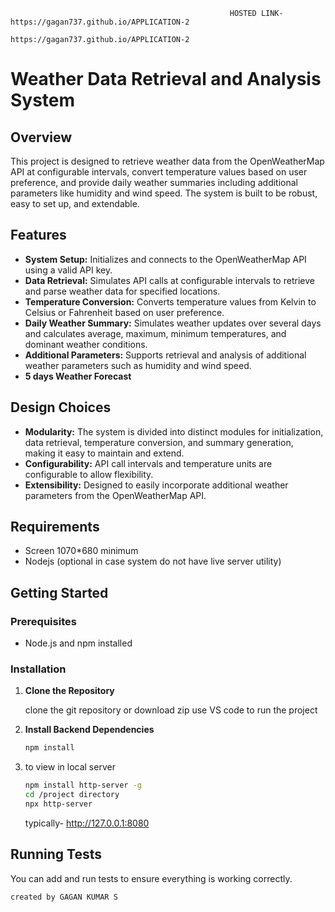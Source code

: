                                                      HOSTED LINK- https://gagan737.github.io/APPLICATION-2
                                                                 https://gagan737.github.io/APPLICATION-2

# Weather Data Retrieval and Analysis System

## Overview

This project is designed to retrieve weather data from the OpenWeatherMap API at configurable intervals, convert temperature values based on user preference, and provide daily weather summaries including additional parameters like humidity and wind speed. The system is built to be robust, easy to set up, and extendable.

## Features

- **System Setup:** Initializes and connects to the OpenWeatherMap API using a valid API key.
- **Data Retrieval:** Simulates API calls at configurable intervals to retrieve and parse weather data for specified locations.
- **Temperature Conversion:** Converts temperature values from Kelvin to Celsius or Fahrenheit based on user preference.
- **Daily Weather Summary:** Simulates weather updates over several days and calculates average, maximum, minimum temperatures, and dominant weather conditions.
- **Additional Parameters:** Supports retrieval and analysis of additional weather parameters such as humidity and wind speed.
- **5 days Weather Forecast** 

## Design Choices

- **Modularity:** The system is divided into distinct modules for initialization, data retrieval, temperature conversion, and summary generation, making it easy to maintain and extend.
- **Configurability:** API call intervals and temperature units are configurable to allow flexibility.
- **Extensibility:** Designed to easily incorporate additional weather parameters from the OpenWeatherMap API.

## Requirements
- Screen 1070*680 minimum
- Nodejs (optional in case system do not have live server utility)

## Getting Started

### Prerequisites

- Node.js and npm installed

### Installation

1. **Clone the Repository**
   
   clone the git repository
   or download zip
   use VS code to run the project
   

3. **Install Backend Dependencies**

   ```bash
   npm install

   ```
   
4. to view in local server
   ``` bash
   npm install http-server -g
   cd /project directory
   npx http-server
   ```
   typically- http://127.0.0.1:8080
   

## Running Tests

You can add and run tests to ensure everything is working correctly.
```
created by GAGAN KUMAR S

